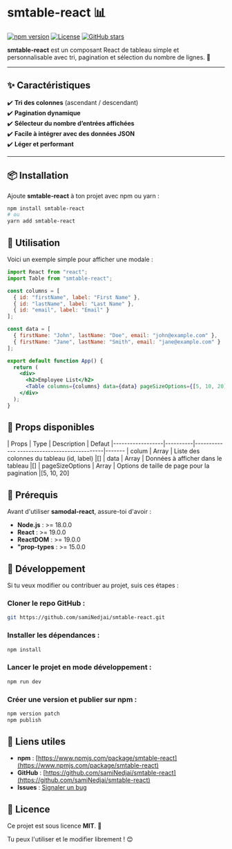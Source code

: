 # smtable-react 📊

[![npm version](https://img.shields.io/npm/v/smtable-react.svg)](https://www.npmjs.com/package/smtable-react)
[![License](https://img.shields.io/npm/l/smtable-react.svg)](https://github.com/samiNedjai/smtable-react/blob/main/LICENSE)
[![GitHub stars](https://img.shields.io/github/stars/samiNedjai/smtable-react.svg)](https://github.com/samiNedjai/smtable-react/stargazers)

**smtable-react** est un composant React de tableau simple et personnalisable avec tri, pagination et sélection du nombre de lignes. 🚀

---

## ✨ **Caractéristiques**
✔️ **Tri des colonnes** (ascendant / descendant)  
✔️ **Pagination dynamique**  
✔️ **Sélecteur du nombre d’entrées affichées**  
✔️ **Facile à intégrer avec des données JSON**  
✔️ **Léger et performant**  

---

## 📦 **Installation**
Ajoute **smtable-react** à ton projet avec npm ou yarn :

```sh
npm install smtable-react
# ou
yarn add smtable-react
```
## 📌 Utilisation

Voici un exemple simple pour afficher une modale :

```jsx
import React from "react";
import Table from "smtable-react";

const columns = [
  { id: "firstName", label: "First Name" },
  { id: "lastName", label: "Last Name" },
  { id: "email", label: "Email" }
];

const data = [
  { firstName: "John", lastName: "Doe", email: "john@example.com" },
  { firstName: "Jane", lastName: "Smith", email: "jane@example.com" }
];

export default function App() {
  return (
    <div>
      <h2>Employee List</h2>
      <Table columns={columns} data={data} pageSizeOptions={[5, 10, 20]} />
    </div>
  );
}
```
## 📌 Props disponibles

| Props            | Type     | Description                                 | Defaut
|------------------|----------|------------- -------------------------------|-------
| colum            | Array    | Liste des colonnes du tableau (id, label)   |[]
| data             | Array    | Données à afficher dans le tableau          |[]
| pageSizeOptions  | Array   | Options de taille de page pour la pagination	|[5, 10, 20]

## 📌 Prérequis

Avant d'utiliser **samodal-react**, assure-toi d'avoir :

- **Node.js** : >= 18.0.0
- **React** : >= 19.0.0
- **ReactDOM** : >= 19.0.0
- **"prop-types** : >= 15.0.0

## 📌 Développement

Si tu veux modifier ou contribuer au projet, suis ces étapes :

### Cloner le repo GitHub :

```sh
git https://github.com/samiNedjai/smtable-react.git
```

### Installer les dépendances :

```sh
npm install
```

### Lancer le projet en mode développement :

```sh
npm run dev
```

### Créer une version et publier sur npm :

```sh
npm version patch
npm publish
```

## 📌 Liens utiles

- **npm** : [https://www.npmjs.com/package/smtable-react](https://www.npmjs.com/package/smtable-react)
- **GitHub** : [https://github.com/samiNedjai/smtable-react](https://github.com/samiNedjai/smtable-react)
- **Issues** : [Signaler un bug](https://github.com/samiNedjai/smtabe-react/issues)

## 📌 Licence

Ce projet est sous licence **MIT**. 📜

Tu peux l'utiliser et le modifier librement ! 😊
